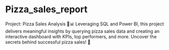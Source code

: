 # Pizza_sales_report
Project: Pizza Sales Analysis 🍕📊  Leveraging SQL and Power BI, this project delivers meaningful insights by querying pizza sales data and creating an interactive dashboard with KPIs, top performers, and more. Uncover the secrets behind successful pizza sales! 🚀
